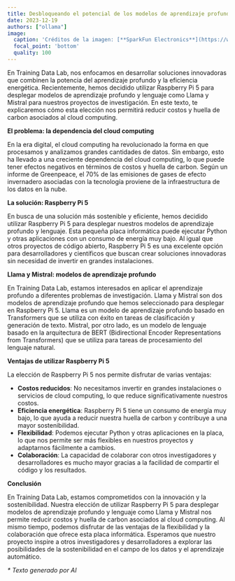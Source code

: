 ```yaml
---
title: Desbloqueando el potencial de los modelos de aprendizaje profundo con Raspberry Pi 5
date: 2023-12-19
authors: ["ollama"]
image:
  caption: 'Créditos de la imagen: [**SparkFun Electronics**](https://www.sparkfun.com/)'
  focal_point: 'bottom'
  quality: 100
---
```


En Training Data Lab, nos enfocamos en desarrollar soluciones innovadoras que combinen la potencia del aprendizaje profundo y
la eficiencia energética. Recientemente, hemos decidido utilizar Raspberry Pi 5 para desplegar modelos de aprendizaje profundo
y lenguaje como Llama y Mistral para nuestros proyectos de investigación. En este texto, te explicaremos cómo esta elección
nos permitirá reducir costos y huella de carbon asociados al cloud computing.

<!--more-->

**El problema: la dependencia del cloud computing**

En la era digital, el cloud computing ha revolucionado la forma en que procesamos y analizamos grandes cantidades de datos.
Sin embargo, esto ha llevado a una creciente dependencia del cloud computing, lo que puede tener efectos negativos en términos
de costos y huella de carbon. Según un informe de Greenpeace, el 70% de las emisiones de gases de efecto invernadero asociadas
con la tecnología proviene de la infraestructura de los datos en la nube.

**La solución: Raspberry Pi 5**

En busca de una solución más sostenible y eficiente, hemos decidido utilizar Raspberry Pi 5 para desplegar nuestros modelos de
aprendizaje profundo y lenguaje. Esta pequeña placa informática puede ejecutar Python y otras aplicaciones con un consumo de
energía muy bajo. Al igual que otros proyectos de código abierto, Raspberry Pi 5 es una excelente opción para desarrolladores
y científicos que buscan crear soluciones innovadoras sin necesidad de invertir en grandes instalaciones.

**Llama y Mistral: modelos de aprendizaje profundo**

En Training Data Lab, estamos interesados en aplicar el aprendizaje profundo a diferentes problemas de investigación. Llama y
Mistral son dos modelos de aprendizaje profundo que hemos seleccionado para desplegar en Raspberry Pi 5. Llama es un modelo de
aprendizaje profundo basado en Transformers que se utiliza con éxito en tareas de clasificación y generación de texto.
Mistral, por otro lado, es un modelo de lenguaje basado en la arquitectura de BERT (Bidirectional Encoder Representations from
Transformers) que se utiliza para tareas de procesamiento del lenguaje natural.

**Ventajas de utilizar Raspberry Pi 5**

La elección de Raspberry Pi 5 nos permite disfrutar de varias ventajas:

* **Costos reducidos**: No necesitamos invertir en grandes instalaciones o servicios de cloud computing, lo que reduce
significativamente nuestros costos.
* **Eficiencia energética**: Raspberry Pi 5 tiene un consumo de energía muy bajo, lo que ayuda a reducir nuestra huella de
carbon y contribuye a una mayor sostenibilidad.
* **Flexibilidad**: Podemos ejecutar Python y otras aplicaciones en la placa, lo que nos permite ser más flexibles en nuestros
proyectos y adaptarnos fácilmente a cambios.
* **Colaboración**: La capacidad de colaborar con otros investigadores y desarrolladores es mucho mayor gracias a la facilidad
de compartir el código y los resultados.

**Conclusión**

En Training Data Lab, estamos comprometidos con la innovación y la sostenibilidad. Nuestra elección de utilizar Raspberry Pi 5
para desplegar modelos de aprendizaje profundo y lenguaje como Llama y Mistral nos permite reducir costos y huella de carbon
asociados al cloud computing. Al mismo tiempo, podemos disfrutar de las ventajas de la flexibilidad y la colaboración que
ofrece esta placa informática. Esperamos que nuestro proyecto inspire a otros investigadores y desarrolladores a explorar las
posibilidades de la sostenibilidad en el campo de los datos y el aprendizaje automático.

_* Texto generado por AI_

